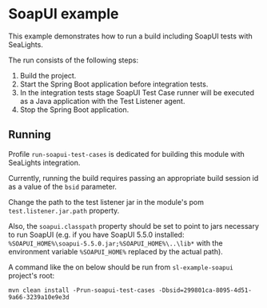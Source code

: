 SoapUI example
==============
This example demonstrates how to run a build including SoapUI tests with SeaLights. 

The run consists of the following steps:
1. Build the project.
2. Start the Spring Boot application before integration tests.
3. In the integration tests stage SoapUI Test Case runner will be executed as a Java application with the Test Listener agent.
3. Stop the Spring Boot application.

Running
-------
Profile `run-soapui-test-cases` is dedicated for building this module with SeaLights integration.

Currently, running the build requires passing an appropriate build session id as a value of the `bsid` parameter.

Change the path to the test listener jar in the module's pom `test.listener.jar.path` property.

Also, the `soapui.classpath` property should be set to point to jars necessary to run SoapUI (e.g. if you have SoapUI 5.5.0 installed: `%SOAPUI_HOME%\soapui-5.5.0.jar;%SOAPUI_HOME%\..\lib*` with the environment variable `%SOAPUI_HOME%` replaced by the actual path). 

A command like the on below should be run from `sl-example-soapui` project's root:   
```
mvn clean install -Prun-soapui-test-cases -Dbsid=299801ca-8095-4d51-9a66-3239a10e9e3d
```